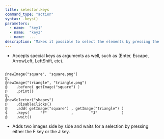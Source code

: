 ```yaml
---
title: selector.keys
command_type: "action"
syntax: .keys()
parameters:
  - name:  "key1"
  - name:  "key2"
  - name:  ... 
description: "Makes it possible to select the elements by pressing the specified keys. The keys are associated to the element in the order in which they were added, if no shuffle took place in the meantime."
---
```


+ Accepts special keys as arguments as well, such as (Enter, Escape, ArrowLeft, LeftShift, etc).

<!--more-->

<pre><code class="language-diff-javascript diff-highlight try-true">
@newImage("square", "square.png")
@,
@newImage("triangle", "triangle.png")
@    .before( getImage("square") )
@    .print()
@,
@newSelector("shapes")
@    .disableClicks()
@    .add( getImage("square") , getImage("triangle") )
$    .keys(     "F"           ,        "J"           )
@    .wait()
</code></pre>

+ Adds two images side by side and waits for a selection by pressing either the F key or the J key.		
